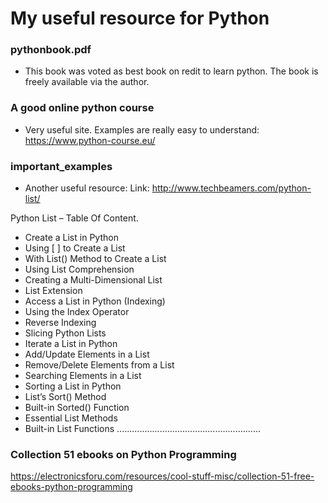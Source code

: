 # My useful resource for Python

### pythonbook.pdf 
- This book was voted as best book on redit to learn python. The book is freely available via the author. 

### A good online python course
- Very useful site. Examples are really easy to understand: https://www.python-course.eu/

### important_examples
- Another useful resource: Link: http://www.techbeamers.com/python-list/

Python List – Table Of Content.
- Create a List in Python
- Using [ ] to Create a List
- With List() Method to Create a List
- Using List Comprehension
- Creating a Multi-Dimensional List
- List Extension
- Access a List in Python (Indexing)
- Using the Index Operator
- Reverse Indexing
- Slicing Python Lists
- Iterate a List in Python
- Add/Update Elements in a List
- Remove/Delete Elements from a List
- Searching Elements in a List
- Sorting a List in Python
- List’s Sort() Method
- Built-in Sorted() Function
- Essential List Methods
- Built-in List Functions
.........................................................
### Collection 51 ebooks on Python Programming

https://electronicsforu.com/resources/cool-stuff-misc/collection-51-free-ebooks-python-programming

